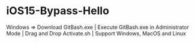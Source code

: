 # iOS15-Bypass-Hello
Windows => Download GitBash.exe | Execute GitBash.exe in Administrator Mode | Drag and Drop Activate.sh | Support Windows, MacOS and Linux
